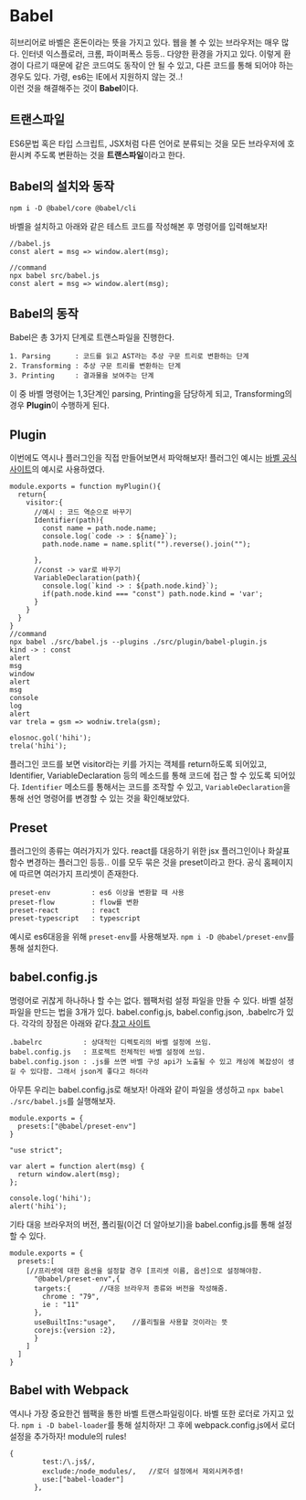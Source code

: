 # Babel
히브리어로 바벨은 혼돈이라는 뜻을 가지고 있다. 웹을 볼 수 있는 브라우저는 매우 많다. 인터넷 익스플로러, 크롬, 파이퍼폭스 등등.. 다양한 환경을 가지고 있다. 이렇게 환경이 다르기 때문에 같은 코드여도 동작이 안 될 수 있고, 다른 코드를 통해 되어야 하는 경우도 있다. 가령, es6는 IE에서 지원하지 않는 것..!   
이런 것을 해결해주는 것이 **Babel**이다. 
## 트랜스파일
ES6문법 혹은 타입 스크립트, JSX처럼 다른 언어로 분류되는 것을 모든 브라우저에 호환시켜 주도록 변환하는 것을 **트랜스파일**이라고 한다.  

## Babel의 설치와 동작
```
npm i -D @babel/core @babel/cli
```
바벨을 설치하고 아래와 같은 테스트 코드를 작성해본 후 명령어를 입력해보자!
```
//babel.js
const alert = msg => window.alert(msg);

//command
npx babel src/babel.js
const alert = msg => window.alert(msg);
```
## Babel의 동작
Babel은 총 3가지 단계로 트랜스파일을 진행한다.
```
1. Parsing      : 코드를 읽고 AST라는 추상 구문 트리로 변환하는 단계
2. Transforming : 추상 구문 트리를 변환하는 단계
3. Printing     : 결과물을 보여주는 단계
```
이 중 바벨 명령어는 1,3단계인 parsing, Printing을 담당하게 되고, Transforming의 경우 **Plugin**이 수행하게 된다.
## Plugin
이번에도 역시나 플러그인을 직접 만들어보면서 파악해보자! 플러그인 예시는 [바벨 공식 사이트](https://babeljs.io/docs/en/plugins#plugin-development)의 예시로 사용하였다.
```
module.exports = function myPlugin(){
  return{
    visitor:{
      //예시 : 코드 역순으로 바꾸기
      Identifier(path){
        const name = path.node.name;
        console.log(`code -> : ${name}`);
        path.node.name = name.split("").reverse().join("");
        
      },
      //const -> var로 바꾸기
      VariableDeclaration(path){
        console.log(`kind -> : ${path.node.kind}`);
        if(path.node.kind === "const") path.node.kind = 'var';
      }
    }
  }
}
//command
npx babel ./src/babel.js --plugins ./src/plugin/babel-plugin.js
kind -> : const
alert
msg
window
alert
msg
console
log
alert
var trela = gsm => wodniw.trela(gsm);

elosnoc.gol('hihi');
trela('hihi');
```
플러그인 코드를 보면 visitor라는 키를 가지는 객체를 return하도록 되어있고, Identifier, VariableDeclaration 등의 메소드를 통해 코드에 접근 할 수 있도록 되어있다. `Identifier` 메소드를 통해서는 코드를 조작할 수 있고, `VariableDeclaration`을 통해 선언 명령어를 변경할 수 있는 것을 확인해보았다.
## Preset
플러그인의 종류는 여러가지가 있다. react를 대응하기 위한 jsx 플러그인이나 화살표 함수 변경하는 플러그인 등등.. 이를 모두 묶은 것을 preset이라고 한다. 공식 홈페이지에 따르면 여러가지 프리셋이 존재한다.
```
preset-env          : es6 이상을 변환할 때 사용
preset-flow         : flow를 변환
preset-react        : react
preset-typescript   : typescript
```
예시로 es6대응을 위해 `preset-env`를 사용해보자. `npm i -D @babel/preset-env`를 통해 설치한다.   
## babel.config.js
명령어로 귀찮게 하나하나 할 수는 없다. 웹팩처럼 설정 파일을 만들 수 있다. 바벨 설정 파일을 만드는 법을 3개가 있다. babel.config.js, babel.config.json, .babelrc가 있다. 각각의 장점은 아래와 같다.[참고 사이트](https://kschoi.github.io/cs/babel-config-js-vs-babelrc/)
```
.babelrc          : 상대적인 디렉토리의 바벨 설정에 쓰임. 
babel.config.js   : 프로젝트 전체적인 바벨 설정에 쓰임.
babel.config.json : .js를 쓰면 바벨 구성 api가 노출될 수 있고 캐싱에 복잡성이 생길 수 있다함. 그래서 json게 좋다고 하더라
```
아무튼 우리는 babel.config.js로 해보자! 아래와 같이 파일을 생성하고 `npx babel ./src/babel.js`를 실행해보자.
```
module.exports = {
  presets:["@babel/preset-env"]
}

"use strict";

var alert = function alert(msg) {
  return window.alert(msg);
};

console.log('hihi');
alert('hihi');
```
기타 대응 브라우저의 버전, 폴리필(이건 더 알아보기)을 babel.config.js를 통해 설정할 수 있다.
```
module.exports = {
  presets:[
    [//프리셋에 대한 옵션을 설정할 경우 [프리셋 이름, 옵션]으로 설정해야함.
      "@babel/preset-env",{
      targets:{       //대응 브라우저 종류와 버전을 작성해줌.
        chrome : "79",
        ie : "11"
      },
      useBuiltIns:"usage",    //폴리필을 사용할 것이라는 뜻
      corejs:{version :2},
      }
    ]
  ]
}
```

## Babel with Webpack
역시나 가장 중요한건 웹팩을 통한 바벨 트랜스파일링이다. 바벨 또한 로더로 가지고 있다. `npm i -D babel-loader`를 통해 설치하자! 그 후에 webpack.config.js에서 로더 설정을 추가하자! module의 rules!
```
{
        test:/\.js$/,
        exclude:/node_modules/,   //로더 설정에서 제외시켜주셈!
        use:["babel-loader"]
      },
```

